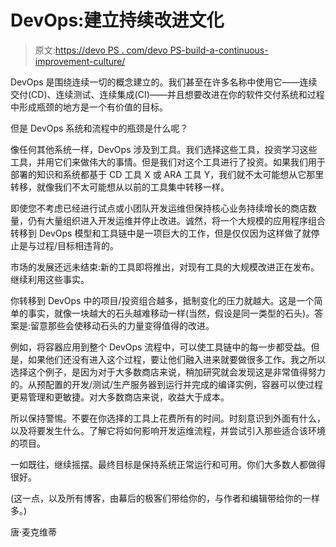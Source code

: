 # DevOps:建立持续改进文化

> 原文:[https://devo PS . com/devo PS-build-a-continuous-improvement-culture/](https://devops.com/devops-build-a-continuous-improvement-culture/)

DevOps 是围绕连续一切的概念建立的。我们甚至在许多名称中使用它——连续交付(CD)、连续测试、连续集成(CI)——并且想要改进在你的软件交付系统和过程中形成瓶颈的地方是一个有价值的目标。

但是 DevOps 系统和流程中的瓶颈是什么呢？

像任何其他系统一样，DevOps 涉及到工具。我们选择这些工具，投资学习这些工具，并用它们来做伟大的事情。但是我们对这个工具进行了投资。如果我们用于部署的知识和系统都基于 CD 工具 X 或 ARA 工具 Y，我们就不太可能想从它那里转移，就像我们不太可能想从以前的工具集中转移一样。

即使您不考虑已经进行试点或小团队开发运维但保持核心业务持续增长的商店数量，仍有大量组织进入开发运维并停止改进。诚然，将一个大规模的应用程序组合转移到 DevOps 模型和工具链中是一项巨大的工作，但是仅仅因为这样做了就停止是与过程/目标相违背的。

市场的发展还远未结束:新的工具即将推出，对现有工具的大规模改进正在发布。继续利用这些事实。

你转移到 DevOps 中的项目/投资组合越多，抵制变化的压力就越大。这是一个简单的事实，就像一块越大的石头越难移动一样(当然，假设是同一类型的石头)。答案是:留意那些会使移动石头的力量变得值得的改进。

例如，将容器应用到整个 DevOps 流程中，可以使工具链中的每一步都受益。但是，如果他们还没有进入这个过程，要让他们融入进来就要做很多工作。我之所以选择这个例子，是因为对于大多数商店来说，稍加研究就会发现这是非常值得努力的。从预配置的开发/测试/生产服务器到运行并完成的编译实例，容器可以使过程更易管理和更敏捷。对大多数商店来说，收益大于成本。

所以保持警惕。不要在你选择的工具上花费所有的时间。时刻意识到外面有什么，以及将要发生什么。了解它将如何影响开发运维流程，并尝试引入那些适合该环境的项目。

一如既往，继续摇摆。最终目标是保持系统正常运行和可用。你们大多数人都做得很好。

(这一点，以及所有博客，由幕后的极客们带给你的，与作者和编辑带给你的一样多。)

唐·麦克维蒂